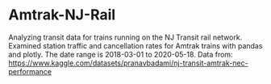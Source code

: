 # Amtrak-NJ-Rail
Analyzing transit data for trains running on the NJ Transit rail network. Examined station traffic and cancellation rates for Amtrak trains with pandas and plotly. The date range is 2018-03-01 to 2020-05-18.
Data from: https://www.kaggle.com/datasets/pranavbadami/nj-transit-amtrak-nec-performance
